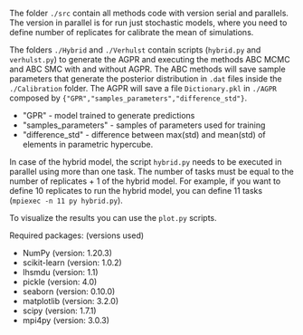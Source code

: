 The folder ```./src``` contain all methods code with version serial and parallels. The version in parallel is for run just stochastic models, where you need to define number of replicates for calibrate the mean of simulations.

The folders ```./Hybrid``` and ```./Verhulst``` contain scripts (```hybrid.py``` and ```verhulst.py```) to generate the AGPR and executing the methods ABC MCMC and ABC SMC with and without AGPR. The ABC methods will save sample parameters that generate the posterior distribution in ```.dat``` files inside the ```./Calibration``` folder. The AGPR will save a file ```Dictionary.pkl``` in ```./AGPR``` composed by ```{"GPR","samples_parameters","difference_std"}```.
- "GPR" - model trained to generate predictions
- "samples_parameters" - samples of parameters used for training
- "difference_std" - difference between max(std) and mean(std) of elements in parametric hypercube.

In case of the hybrid model, the script ```hybrid.py``` needs to be executed in parallel using more than one task. The number of tasks must be equal to the number of replicates + 1 of the hybrid model. For example, if you want to define 10 replicates to run the hybrid model, you can define 11 tasks (``` mpiexec -n 11 py hybrid.py ```).

To visualize the results you can use the ```plot.py``` scripts.


Required packages:  (versions used)

* NumPy (version: 1.20.3)
* scikit-learn (version: 1.0.2)
* lhsmdu (version: 1.1)
* pickle (version: 4.0)
* seaborn (version: 0.10.0)
* matplotlib (version: 3.2.0)
* scipy (version: 1.7.1)
* mpi4py (version: 3.0.3)
